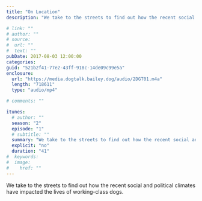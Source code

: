 ```yaml
---
title: "On Location"
description: "We take to the streets to find out how the recent social and political climates have impacted the lives of working-class dogs."

# link: ""
# author: ""
# source:
#  url: ""
#  text: ""
pubDate: 2017-08-03 12:00:00
categories:
guid: "521b2f41-77e2-43ff-918c-14de09c99e5a"
enclosure:
  url: "https://media.dogtalk.bailey.dog/audio/2DGT01.m4a"
  length: "718611"
  type: "audio/mp4"

# comments: ""

itunes:
  # author: ""
  season: "2"
  episode: "1"
  # subtitle: ""
  summary: "We take to the streets to find out how the recent social and political climates have impacted the lives of working-class dogs."
  explicit: "no"
  duration: "41"
#  keywords:
#  image:
#    href: ""
---
```


<p>We take to the streets to find out how the recent social and political climates have impacted the lives of working-class dogs.</p>
